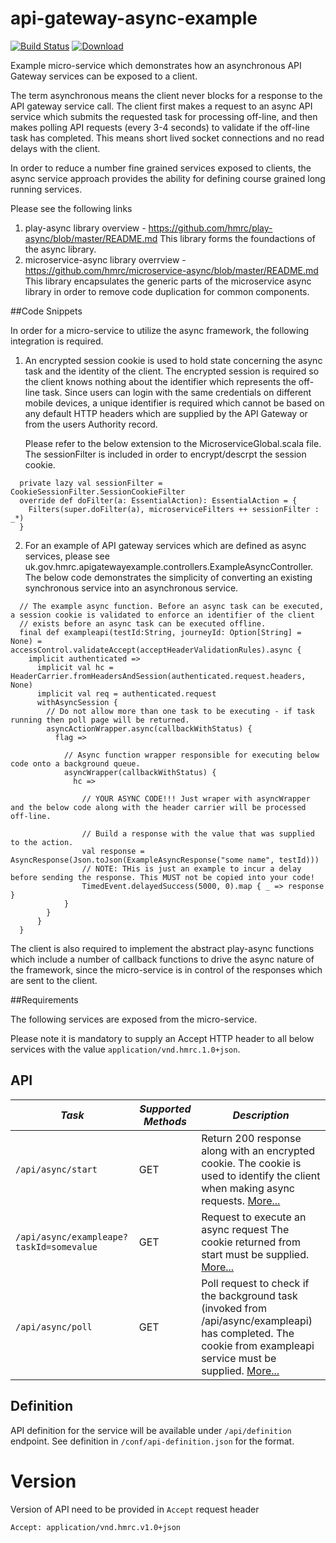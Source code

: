 # api-gateway-async-example


[![Build Status](https://travis-ci.org/hmrc/api-gateway-async-example.svg?branch=master)](https://travis-ci.org/hmrc/api-gateway-async-example) [ ![Download](https://api.bintray.com/packages/hmrc/releases/api-gateway-async-example/images/download.svg) ](https://bintray.com/hmrc/releases/api-gateway-async-example/_latestVersion)

Example micro-service which demonstrates how an asynchronous API Gateway services can be exposed to a client.

The term asynchronous means the client never blocks for a response to the API gateway service call. The client first makes a request to an async API service which submits the requested task for processing off-line, and then makes polling API requests (every 3-4 seconds) to validate if the off-line task has completed. This means short lived socket connections and no read delays with the client.

In order to reduce a number fine grained services exposed to clients, the async service approach provides the ability for defining course grained long running services.

Please see the following links

1. play-async library overview - <https://github.com/hmrc/play-async/blob/master/README.md> This library forms the foundactions of the async library.
2. microservice-async library overrview - <https://github.com/hmrc/microservice-async/blob/master/README.md> This library encapsulates the generic parts of the microservice async library in order to remove code duplication for common components.


##Code Snippets


In order for a micro-service to utilize the async framework, the following integration is required.

1.  An encrypted session cookie is used to hold state concerning the async task and the identity of the client. The encrypted session is required so the client knows nothing about the
    identifier which represents the off-line task. Since users can login with the same credentials on different mobile devices, a unique identifier is required which cannot be based on any
    default HTTP headers which are supplied by the API Gateway or from the users Authority record.

    Please refer to the below extension to the MicroserviceGlobal.scala file. The sessionFilter is included in order to encrypt/descrpt the session cookie.
```
  private lazy val sessionFilter = CookieSessionFilter.SessionCookieFilter
  override def doFilter(a: EssentialAction): EssentialAction = {
    Filters(super.doFilter(a), microserviceFilters ++ sessionFilter : _*)
  }
```

2.  For an example of API gateway services which are defined as async services, please see uk.gov.hmrc.apigatewayexample.controllers.ExampleAsyncController. The below code demonstrates the simplicity of converting an existing
    synchronous service into an asynchronous service.


```
  // The example async function. Before an async task can be executed, a session cookie is validated to enforce an identifier of the client
  // exists before an async task can be executed offline.
  final def exampleapi(testId:String, journeyId: Option[String] = None) = accessControl.validateAccept(acceptHeaderValidationRules).async {
    implicit authenticated =>
      implicit val hc = HeaderCarrier.fromHeadersAndSession(authenticated.request.headers, None)
      implicit val req = authenticated.request
      withAsyncSession {
        // Do not allow more than one task to be executing - if task running then poll page will be returned.
        asyncActionWrapper.async(callbackWithStatus) {
          flag =>

            // Async function wrapper responsible for executing below code onto a background queue.
            asyncWrapper(callbackWithStatus) {
              hc =>

                // YOUR ASYNC CODE!!! Just wraper with asyncWrapper and the below code along with the header carrier will be processed off-line.

                // Build a response with the value that was supplied to the action.
                val response = AsyncResponse(Json.toJson(ExampleAsyncResponse("some name", testId)))
                // NOTE: THis is just an example to incur a delay before sending the response. This MUST not be copied into your code! 
                TimedEvent.delayedSuccess(5000, 0).map { _ => response }
            }
        }
      }
  }
```

The client is also required to implement the abstract play-async functions which include a number of callback functions to drive the async nature of the framework, since the micro-service is in control of the responses which are sent to the client. 



##Requirements


The following services are exposed from the micro-service.

Please note it is mandatory to supply an Accept HTTP header to all below services with the value ```application/vnd.hmrc.1.0+json```. 

## API


| *Task* | *Supported Methods* | *Description* |
|--------|----|----|
| ```/api/async/start``` | GET | Return 200 response along with an encrypted cookie. The cookie is used to identify the client when making async requests. [More...](docs/startup.md)  |
| ```/api/async/exampleape?taskId=somevalue``` | GET | Request to execute an async request The cookie returned from start must be supplied. [More...](docs/exampleapi.md)  |
| ```/api/async/poll``` | GET | Poll request to check if the background task (invoked from /api/async/exampleapi) has completed. The cookie from exampleapi service must be supplied. [More...](docs/poll.md)  |


## Definition
API definition for the service will be available under `/api/definition` endpoint.
See definition in `/conf/api-definition.json` for the format.

# Version
Version of API need to be provided in `Accept` request header
```
Accept: application/vnd.hmrc.v1.0+json
```
